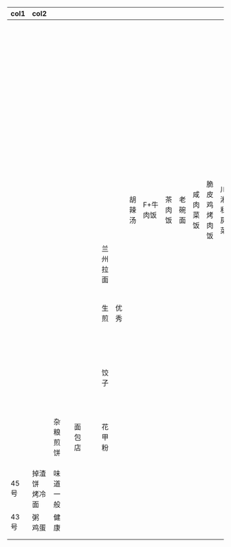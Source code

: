 | col1 | col2               |          |  |        |  |  |          |      |        |          |        |        |          |              |            |            |          |        |        |            |          |      |            |                      |                                                                    |  |  |  |  |
| ---- | ------------------ | -------- | - | ------ | - | - | -------- | ---- | ------ | -------- | ------ | ------ | -------- | ------------ | ---------- | ---------- | -------- | ------ | ------ | ---------- | -------- | ---- | ---------- | -------------------- | ------------------------------------------------------------------ | - | - | - | - |
|      |                    |          |  |        |  |  |          |      |        |          |        |        |          |              |            |            |          |        |        |            |          |      |            |                      |                                                                    |  |  |  |  |
|      |                    |          |  |        |  |  |          |      |        |          |        |        |          |              |            |            |          |        |        |            |          |      |            |                      | 5号                                                                |  |  |  |  |
|      |                    |          |  |        |  |  |          |      |        |          |        |        |          |              |            |            |          |        |        |            |          |      |            |                      | 5号                             鱼粉：<br />科技含量太高<br />及格 |  |  |  |  |
|      |                    |          |  |        |  |  |          |      |        |          |        |        |          |              |            |            |          |        |        |            |          |      |            |                      |                                                                    |  |  |  |  |
|      |                    |          |  |        |  |  |          |      |        |          |        |        |          |              |            |            |          |        |        |            |          |      |            |                      |                                                                    |  |  |  |  |
|      |                    |          |  |        |  |  |          |      |        |          |        |        |          |              |            |            |          |        |        |            |          |      |            |                      |                                                                    |  |  |  |  |
|      |                    |          |  |        |  |  |          |      |        |          |        |        |          |              |            |            |          |        |        |            |          |      |            |                      |                                                                    |  |  |  |  |
|      |                    |          |  |        |  |  |          |      |        |          |        |        |          |              |            |            |          |        |        |            |          |      |            |                      |                                                                    |  |  |  |  |
|      |                    |          |  |        |  |  |          |      |        |          |        |        |          |              |            |            |          |        |        | 科技含量高 |          |      |            |                      |                                                                    |  |  |  |  |
|      |                    |          |  |        |  |  |          |      | 胡辣汤 | F+牛肉饭 | 茶肉饭 | 老碗面 | 咸肉菜饭 | 脆皮鸡烤肉饭 | 川湘私房菜 | 襄阳牛肉面 | 一米快餐 | 百媚鸡 | 螺蛳粉 | 鱼粉       | 有米有肉 | 拌面 |            |                      |                                                                    |  |  |  |  |
|      |                    |          |  |        |  |  | 兰州拉面 |      |        |          |        |        |          |              |            |            |          |        |        |            |          |      |            |                      |                                                                    |  |  |  |  |
|      |                    |          |  |        |  |  | 生煎     | 优秀 |        |          |        |        |          |              |            |            |          |        |        |            |          |      | 孙攘攘米线 |                      |                                                                    |  |  |  |  |
|      |                    |          |  |        |  |  | 饺子     |      |        |          |        |        |          |              |            |            |          |        |        |            |          |      | 麻辣烫     | 科技高<br />芝麻酱稠 |                                                                    |  |  |  |  |
|      |                    | 杂粮煎饼 |  | 面包店 |  |  | 花甲粉   |      |        |          |        |        |          |              |            |            |          |        |        |            |          |      |            |                      |                                                                    |  |  |  |  |
|      |                    |          |  |        |  |  |          |      |        |          |        |        |          |              |            |            |          |        |        |            |          |      |            |                      |                                                                    |  |  |  |  |
|      |                    |          |  |        |  |  |          |      |        |          |        |        |          |              |            |            |          |        |        |            |          |      |            |                      |                                                                    |  |  |  |  |
|      |                    |          |  |        |  |  |          |      |        |          |        |        |          |              |            |            |          |        |        |            |          |      |            |                      |                                                                    |  |  |  |  |
| 45号 | 掉渣饼<br />烤冷面 | 味道一般 |  |        |  |  |          |      |        |          |        |        |          |              |            |            |          |        |        |            |          |      |            |                      |                                                                    |  |  |  |  |
| 43号 | 粥<br />鸡蛋       | 健康     |  |        |  |  |          |      |        |          |        |        |          |              |            |            |          |        |        |            |          |      |            |                      |                                                                    |  |  |  |  |
|      |                    |          |  |        |  |  |          |      |        |          |        |        |          |              |            |            |          |        |        |            |          |      |            |                      |                                                                    |  |  |  |  |
|      |                    |          |  |        |  |  |          |      |        |          |        |        |          |              |            |            |          |        |        |            |          |      |            |                      |                                                                    |  |  |  |  |
